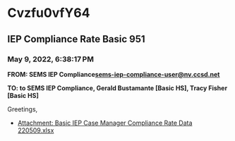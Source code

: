 # Cvzfu0vfY64
## IEP Compliance Rate Basic 951
### May 9, 2022, 6:38:17 PM
**FROM: SEMS IEP Compliance<sems-iep-compliance-user@nv.ccsd.net>**

**TO: to SEMS IEP Compliance, Gerald Bustamante [Basic HS], Tracy Fisher [Basic HS]**


Greetings,  





* [Attachment: Basic IEP Case Manager Compliance Rate Data 220509.xlsx](Cvzfu0vfY64-attachment-1.xlsx)
